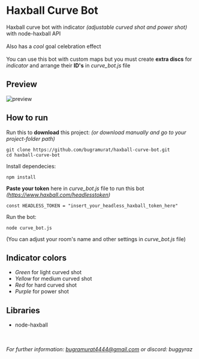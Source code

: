 # Haxball Curve Bot
Haxball curve bot with indicator *(adjustable curved shot and power shot)* with node-haxball API
<br><br>
Also has a *cool* goal celebration effect
<br><br>
You can use this bot with custom maps but you must create **extra discs** for *indicator* and arrange their **ID's** in *curve_bot.js* file

## Preview
![preview](https://media1.giphy.com/media/v1.Y2lkPTc5MGI3NjExb3VhNnp1ZzI5djUycXU0NDY5ZzRpNXBmeTJpcmV1b21xcG5oNzlnayZlcD12MV9pbnRlcm5hbF9naWZfYnlfaWQmY3Q9Zw/0ybbkT6wrH94PYXFNV/giphy.gif)

## How to run
Run this to **download** this project: *(or download manually and go to your project-folder path)*
```
git clone https://github.com/bugramurat/haxball-curve-bot.git
cd haxball-curve-bot
```
Install dependecies:
```
npm install
```
**Paste your token** here in *curve_bot.js* file to run this bot *(https://www.haxball.com/headlesstoken)*
```
const HEADLESS_TOKEN = "insert_your_headless_haxball_token_here"
```
Run the bot:
```
node curve_bot.js
```
(You can adjust your room's name and other settings in *curve_bot.js* file)

## Indicator colors
- *Green* for light curved shot
- *Yellow* for medium curved shot
- *Red* for hard curved shot
- *Purple* for power shot

## Libraries
- node-haxball

<br></br>
*For further information: bugramurat4444@gmail.com or discord: buggyraz*
